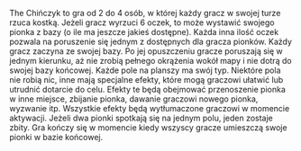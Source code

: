 The Chińczyk to gra od 2 do 4 osób, w której każdy gracz w swojej turze rzuca kostką. Jeżeli gracz wyrzuci 6 oczek, to może wystawić swojego pionka z bazy (o ile ma jeszcze jakieś dostępne). Każda inna ilość oczek pozwala na poruszenie się jednym z dostępnych dla gracza pionków. Każdy gracz zaczyna ze swojej bazy. Po jej opuszczeniu gracze poruszają się w jednym kierunku, aż nie zrobią pełnego okrążenia wokół mapy i nie dotrą do swojej bazy końcowej. Każde pole na planszy ma swój typ. Niektóre pola nie robią nic, inne mają specjalne efekty, które mogą graczowi ułatwić lub utrudnić dotarcie do celu. Efekty te będą obejmować przenoszenie pionka w inne miejsce, zbijanie pionka, dawanie graczowi nowego pionka, wyzwanie itp. Wszystkie efekty będą wytłumaczone graczowi w momencie aktywacji. Jeżeli dwa pionki spotkają się na jednym polu, jeden zostaje zbity. Gra kończy się w momencie kiedy wszyscy gracze umieszczą swoje pionki w bazie końcowej.  
